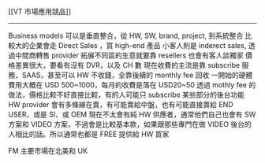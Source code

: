 [[VT 市場應用競品]]

---

Business models 可以是垂直整合，從 HW, SW, brand, project, 到系統整合
比較大的企業會走 Direct Sales ，買 high-end 產品
小客人則是 inderect sales, 透過中間商轉售
provider 拓展不同區的生意就要靠 resellers
也會有客人談獨家
價格差異很大，要看有沒有 DVR，以及 CH 數
現在收費的主流是靠 subscribe 服務，SAAS，甚至可以 HW 不收錢，全靠後續的 monthly fee 回收
一開始的硬體費用大概在 USD 500~1000，每月的收費是落在 USD20~50
透過 mothly fee 的做法，價格比較不好直接比較，有的人可能只 subscribe 某些部分的後台功能
HW provider 會有多條線在賣，有可能賣給中盤，也有可能直接賣給 END USER，或是 SI、或 OEM
現在不太會有純 HW 供應者，通常他們自己也會有 SW 方案和 VIDEO 方案，不過會是比較基本款，如果跟那些專門在做 VIDEO 後台的人相比的話。所以通常也都是 FREE 提供給 HW 買家

FM 主要市場在北美和 UK
